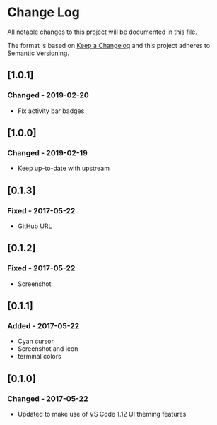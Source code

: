# Change Log
All notable changes to this project will be documented in this file.

The format is based on [Keep a Changelog](http://keepachangelog.com/)
and this project adheres to [Semantic Versioning](http://semver.org/).

## [1.0.1]
### Changed - 2019-02-20
- Fix activity bar badges

## [1.0.0]
### Changed - 2019-02-19
- Keep up-to-date with upstream

## [0.1.3]
### Fixed - 2017-05-22
- GitHub URL

## [0.1.2]
### Fixed - 2017-05-22
- Screenshot

## [0.1.1]
### Added - 2017-05-22
- Cyan cursor
- Screenshot and icon
- terminal colors

## [0.1.0]
### Changed - 2017-05-22
- Updated to make use of VS Code 1.12 UI theming features
